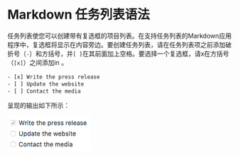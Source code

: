 # Markdown 任务列表语法

任务列表使您可以创建带有复选框的项目列表。在支持任务列表的Markdown应用程序中，复选框将显示在内容旁边。要创建任务列表，请在任务列表项之前添加破折号（`-`）和方括号，并`[ ]`在其前面加上空格。要选择一个复选框，请x在方括号（`[x]`）之间添加in 。

```
- [x] Write the press release
- [ ] Update the website
- [ ] Contact the media
```

呈现的输出如下所示：

![Markdown 任务列表](../images/tasklist.png)
